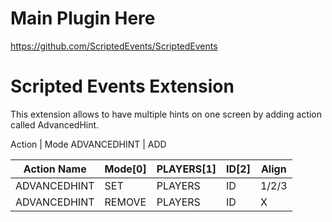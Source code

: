 # Main Plugin Here
https://github.com/ScriptedEvents/ScriptedEvents

# Scripted Events Extension
This extension allows to have multiple hints on one screen by adding action called AdvancedHint.

Action | Mode
ADVANCEDHINT | ADD


| Action Name   | Mode[0]   | PLAYERS[1] | ID[2] | Align |
|---------------|--------|---------|----|----|
| ADVANCEDHINT  | SET    | PLAYERS | ID | 1/2/3 |
| ADVANCEDHINT  | REMOVE | PLAYERS | ID | X |
